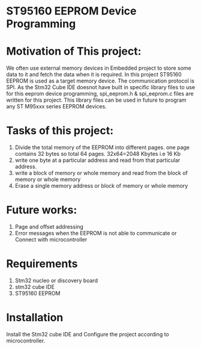 # ST95160 EEPROM Device Programming

# Motivation of This project:
We often use external memory devices in Embedded project to store some data to it and fetch the data when it is required. In this project ST95160 EEPROM is used as a target memory device. The communication protocol is SPI. As the Stm32 Cube IDE doesnot have built in specific library files to use for this eeprom device programming, spi_eeprom.h & spi_eeprom.c files are written for this project. This library files can be used in future to program any ST M95xxx series EEPROM devices.

# Tasks of this project:
1. Divide the total memory of the EEPROM into different pages. one page contains 32 bytes so total 64 pages. 32x64=2048 Kbytes i.e 16 Kb
2. write one byte at a particular address and read from that particular address.
3. write a block of memory or whole memory and read from the block of memory or whole memory
4. Erase a single memory address or block of memory or whole memory

# Future works:
1. Page and offset addressing
2. Error messages when the EEPROM is not able to communicate or Connect with microcontroller

# Requirements
1. Stm32 nucleo or discovery board
2. stm32 cube IDE
3. ST95160 EEPROM

# Installation
Install the Stm32 cube IDE and Configure the project according to microcontroller.



